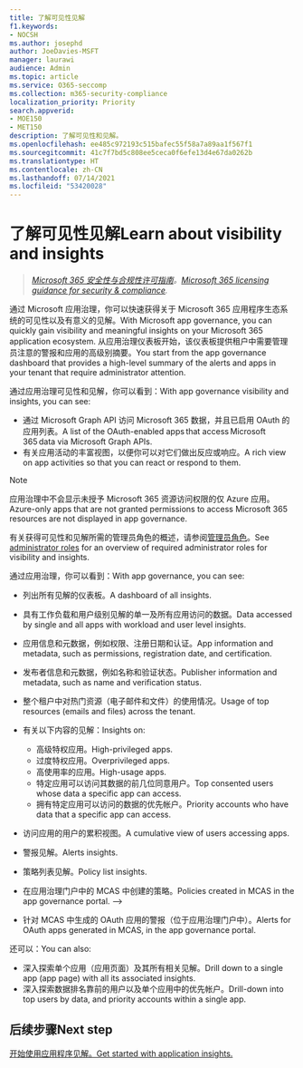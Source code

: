 ```yaml
---
title: 了解可见性见解
f1.keywords:
- NOCSH
ms.author: josephd
author: JoeDavies-MSFT
manager: laurawi
audience: Admin
ms.topic: article
ms.service: O365-seccomp
ms.collection: m365-security-compliance
localization_priority: Priority
search.appverid:
- MOE150
- MET150
description: 了解可见性和见解。
ms.openlocfilehash: ee485c972193c515bafec55f58a7a89aa1f567f1
ms.sourcegitcommit: 41c7f7bd5c808ee5ceca0f6efe13d4e67da0262b
ms.translationtype: HT
ms.contentlocale: zh-CN
ms.lasthandoff: 07/14/2021
ms.locfileid: "53420028"
---
```

# <a name="learn-about-visibility-and-insights"></a><span data-ttu-id="3f7f8-103">了解可见性见解</span><span class="sxs-lookup"><span data-stu-id="3f7f8-103">Learn about visibility and insights</span></span>

><span data-ttu-id="3f7f8-104">*[Microsoft 365 安全性与合规性许可指南](https://aka.ms/ComplianceSD)。*</span><span class="sxs-lookup"><span data-stu-id="3f7f8-104">*[Microsoft 365 licensing guidance for security & compliance](https://aka.ms/ComplianceSD).*</span></span>

<span data-ttu-id="3f7f8-105">通过 Microsoft 应用治理，你可以快速获得关于 Microsoft 365 应用程序生态系统的可见性以及有意义的见解。</span><span class="sxs-lookup"><span data-stu-id="3f7f8-105">With Microsoft app governance, you can quickly gain visibility and meaningful insights on your Microsoft 365 application ecosystem.</span></span> <span data-ttu-id="3f7f8-106">从应用治理仪表板开始，该仪表板提供租户中需要管理员注意的警报和应用的高级别摘要。</span><span class="sxs-lookup"><span data-stu-id="3f7f8-106">You start from the app governance dashboard that provides a high-level summary of the alerts and apps in your tenant that require administrator attention.</span></span>

<span data-ttu-id="3f7f8-107">通过应用治理可见性和见解，你可以看到：</span><span class="sxs-lookup"><span data-stu-id="3f7f8-107">With app governance visibility and insights, you can see:</span></span>

- <span data-ttu-id="3f7f8-108">通过 Microsoft Graph API 访问 Microsoft 365 数据，并且已启用 OAuth 的应用列表。</span><span class="sxs-lookup"><span data-stu-id="3f7f8-108">A list of the OAuth-enabled apps that access Microsoft 365 data via Microsoft Graph APIs.</span></span>
- <span data-ttu-id="3f7f8-109">有关应用活动的丰富视图，以便你可以对它们做出反应或响应。</span><span class="sxs-lookup"><span data-stu-id="3f7f8-109">A rich view on app activities so that you can react or respond to them.</span></span>

>[!Note]
><span data-ttu-id="3f7f8-110">应用治理中不会显示未授予 Microsoft 365 资源访问权限的仅 Azure 应用。</span><span class="sxs-lookup"><span data-stu-id="3f7f8-110">Azure-only apps that are not granted permissions to access Microsoft 365 resources are not displayed in app governance.</span></span>
>

<span data-ttu-id="3f7f8-111">有关获得可见性和见解所需的管理员角色的概述，请参阅[管理员角色](app-governance-get-started.md#administrator-roles)。</span><span class="sxs-lookup"><span data-stu-id="3f7f8-111">See [administrator roles](app-governance-get-started.md#administrator-roles) for an overview of required administrator roles for visibility and insights.</span></span>

<!--
From messaging doc, page 21:

View M365 App List & Metadata
View M365 App List of Consented Users
View M365 App Permissions
View M365 App Permission Usage
View Over permissioned Apps
Aggregate M365 API Usage Data by Workload (count, download/upload)
Per-App M365 API Usage Data by Workload (count, download/upload)
Per-User M365 API Usage Data by Workload (count, download/upload)
M365 API Usage Data For High-Value/Classified Assets (count, download/upload)
M365 API Error Analysis per App
-->

<span data-ttu-id="3f7f8-112">通过应用治理，你可以看到：</span><span class="sxs-lookup"><span data-stu-id="3f7f8-112">With app governance, you can see:</span></span>

- <span data-ttu-id="3f7f8-113">列出所有见解的仪表板。</span><span class="sxs-lookup"><span data-stu-id="3f7f8-113">A dashboard of all insights.</span></span>
- <span data-ttu-id="3f7f8-114">具有工作负载和用户级别见解的单一及所有应用访问的数据。</span><span class="sxs-lookup"><span data-stu-id="3f7f8-114">Data accessed by single and all apps with workload and user level insights.</span></span>
- <span data-ttu-id="3f7f8-115">应用信息和元数据，例如权限、注册日期和认证。</span><span class="sxs-lookup"><span data-stu-id="3f7f8-115">App information and metadata, such as permissions, registration date, and certification.</span></span>
- <span data-ttu-id="3f7f8-116">发布者信息和元数据，例如名称和验证状态。</span><span class="sxs-lookup"><span data-stu-id="3f7f8-116">Publisher information and metadata, such as name and verification status.</span></span>
- <span data-ttu-id="3f7f8-117">整个租户中对热门资源（电子邮件和文件）的使用情况。</span><span class="sxs-lookup"><span data-stu-id="3f7f8-117">Usage of top resources (emails and files) across the tenant.</span></span>
- <span data-ttu-id="3f7f8-118">有关以下内容的见解：</span><span class="sxs-lookup"><span data-stu-id="3f7f8-118">Insights on:</span></span>

  - <span data-ttu-id="3f7f8-119">高级特权应用。</span><span class="sxs-lookup"><span data-stu-id="3f7f8-119">High-privileged apps.</span></span>
  - <span data-ttu-id="3f7f8-120">过度特权应用。</span><span class="sxs-lookup"><span data-stu-id="3f7f8-120">Overprivileged apps.</span></span>
  - <span data-ttu-id="3f7f8-121">高使用率的应用。</span><span class="sxs-lookup"><span data-stu-id="3f7f8-121">High-usage apps.</span></span>
  - <span data-ttu-id="3f7f8-122">特定应用可以访问其数据的前几位同意用户。</span><span class="sxs-lookup"><span data-stu-id="3f7f8-122">Top consented users whose data a specific app can access.</span></span>
  - <span data-ttu-id="3f7f8-123">拥有特定应用可以访问的数据的优先帐户。</span><span class="sxs-lookup"><span data-stu-id="3f7f8-123">Priority accounts who have data that a specific app can access.</span></span>

- <span data-ttu-id="3f7f8-124">访问应用的用户的累积视图。</span><span class="sxs-lookup"><span data-stu-id="3f7f8-124">A cumulative view of users accessing apps.</span></span>
- <span data-ttu-id="3f7f8-125">警报见解。</span><span class="sxs-lookup"><span data-stu-id="3f7f8-125">Alerts insights.</span></span>
- <span data-ttu-id="3f7f8-126">策略列表见解。</span><span class="sxs-lookup"><span data-stu-id="3f7f8-126">Policy list insights.</span></span>
<span data-ttu-id="3f7f8-127"><!--></span><span class="sxs-lookup"><span data-stu-id="3f7f8-127"><!--></span></span>
- <span data-ttu-id="3f7f8-128">在应用治理门户中的 MCAS 中创建的策略。</span><span class="sxs-lookup"><span data-stu-id="3f7f8-128">Policies created in MCAS in the app governance portal.</span></span>
-->
- <span data-ttu-id="3f7f8-129">针对 MCAS 中生成的 OAuth 应用的警报（位于应用治理门户中）。</span><span class="sxs-lookup"><span data-stu-id="3f7f8-129">Alerts for OAuth apps generated in MCAS, in the app governance portal.</span></span>

<span data-ttu-id="3f7f8-130">还可以：</span><span class="sxs-lookup"><span data-stu-id="3f7f8-130">You can also:</span></span>

- <span data-ttu-id="3f7f8-131">深入探索单个应用（应用页面）及其所有相关见解。</span><span class="sxs-lookup"><span data-stu-id="3f7f8-131">Drill down to a single app (app page) with all its associated insights.</span></span>
- <span data-ttu-id="3f7f8-132">深入探索数据排名靠前的用户以及单个应用中的优先帐户。</span><span class="sxs-lookup"><span data-stu-id="3f7f8-132">Drill-down into top users by data, and priority accounts within a single app.</span></span>

## <a name="next-step"></a><span data-ttu-id="3f7f8-133">后续步骤</span><span class="sxs-lookup"><span data-stu-id="3f7f8-133">Next step</span></span>

[<span data-ttu-id="3f7f8-134">开始使用应用程序见解。</span><span class="sxs-lookup"><span data-stu-id="3f7f8-134">Get started with application insights.</span></span>](app-governance-visibility-insights-get-started.md)
